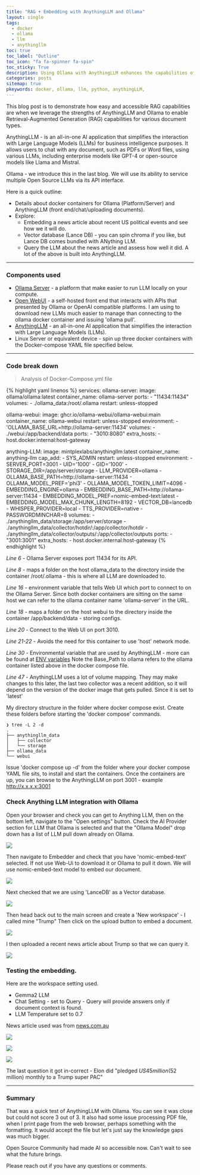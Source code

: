 ```yaml
---
title: "RAG + Embedding with AnythingLLM and Ollama"
layout: single
tags:
  - docker
  - ollama
  - llm
  - anythingllm
toc: true
toc_label: "Outline"
toc_icon: "fa fa-spinner fa-spin"
toc_sticky: True
description: Using Ollama with AnythingLLM enhances the capabilities of your local Large Language Models (LLMs) by providing a suite of functionalities that are particularly beneficial for private and sophisticated interactions with documents.
categories: posts
sitemap: true
pkeywords: docker, ollama, llm, python, anythingLLM,
---
```

This blog post is to demonstrate how easy and accessible RAG capabilities are when we leverage the strengths of AnythingLLM and Ollama to enable Retrieval-Augmented Generation (RAG) capabilities for various document types.

AnythingLLM - is an all-in-one AI application that simplifies the interaction with Large Language Models (LLMs) for business intelligence purposes. It allows users to chat with any document, such as PDFs or Word files, using various LLMs, including enterprise models like GPT-4 or open-source models like Llama and Mistral. 

Ollama - we introduce this in the last blog. We will use its ability to service multiple Open Source LLMs via its API interface.

Here is a quick outline:
* Details about docker containers for Ollama (Platform/Server) and AnythingLLM (front end/chat/uploading documents).
* Explore:
	* Embedding a news article about recent US political events and see how we it will do.
	* Vector database (Lance DB) - you can spin chroma if you like, but Lance DB comes bundled with ANything LLM.
  * Query the LLM about the news article and assess how well it did.
 A lot of the above is built into AnythingLLM.

***
### Components used
* [Ollama Server](https://ollama.com/) - a platform that make easier to run LLM locally on your compute.
* [Open WebUI](https://github.com/open-webui/open-webui) - a self-hosted front end that interacts with APIs that presented by Ollama or OpenAI compatible platforms. I am using to download new LLMs much easier to manage than connecting to the ollama docker container and issuing 'ollama pull'.
* [AnythingLLM](https://github.com/Mintplex-Labs/anything-llm) - an all-in-one AI application that simplifies the interaction with Large Language Models (LLMs).
* Linux Server or equivalent device - spin up three docker containers with the Docker-compose YAML file specified below.

***
### Code break down
> Analysis of Docker-Compose.yml file

{% highlight yaml linenos %}
services:
  ollama-server:
    image: ollama/ollama:latest
    container_name: ollama-server
    ports:
      - "11434:11434"
    volumes:
      - ./ollama_data:/root/.ollama
    restart: unless-stopped

  ollama-webui:
    image: ghcr.io/ollama-webui/ollama-webui:main
    container_name: ollama-webui
    restart: unless-stopped
    environment:
      - 'OLLAMA_BASE_URL=http://ollama-server:11434'
    volumes:
      - ./webui:/app/backend/data
    ports:
      - "3010:8080"
    extra_hosts:
      - host.docker.internal:host-gateway

  anything-LLM:
    image: mintplexlabs/anythingllm:latest
    container_name: anything-llm
    cap_add:
      - SYS_ADMIN
    restart: unless-stopped
    environment:
      - SERVER_PORT=3001
      - UID='1000'
      - GID='1000'
      - STORAGE_DIR=/app/server/storage
      - LLM_PROVIDER=ollama
      - OLLAMA_BASE_PATH=http://ollama-server:11434
      - OLLAMA_MODEL_PREF='phi3'
      - OLLAMA_MODEL_TOKEN_LIMIT=4096
      - EMBEDDING_ENGINE=ollama
      - EMBEDDING_BASE_PATH=http://ollama-server:11434
      - EMBEDDING_MODEL_PREF=nomic-embed-text:latest
      - EMBEDDING_MODEL_MAX_CHUNK_LENGTH=8192
      - VECTOR_DB=lancedb
      - WHISPER_PROVIDER=local
      - TTS_PROVIDER=native
      - PASSWORDMINCHAR=8
    volumes:
      - ./anythingllm_data/storage:/app/server/storage
      - ./anythingllm_data/collector/hotdir/:/app/collector/hotdir
      - ./anythingllm_data/collector/outputs/:/app/collector/outputs
    ports:
      - "3001:3001"
    extra_hosts:
      - host.docker.internal:host-gateway
{% endhighlight %}

*Line 6* - Ollama Server exposes port 11434 for its API.

*Line 8* - maps a folder on the host ollama_data to the directory inside the container /root/.ollama - this is where all LLM are downloaded to.

*Line 16* - environment variable that tells Web UI which port to connect to on the Ollama Server. Since both docker containers are sitting on the same host we can refer to the ollama container name 'ollama-server' in the URL.

*Line 18* - maps a folder on the host webui to the directory inside the container /app/backend/data - storing configs.

*Line 20* - Connect to the Web UI on port 3010.

*Line 21-22* - Avoids the need for this container to use 'host' network mode.

*Line 30* - Environmental variable that are used by AnythingLLM - more can be found at [ENV variables](https://github.com/Mintplex-Labs/anything-llm/blob/master/docker/.env.example) Note the Base_Path to ollama refers to the ollama container listed above in the docker compose file.

*Line 47* - AnythingLLM uses a lot of volume mapping. They may make changes to this later, the last two collector was a recent addition, so it will depend on the version of the docker image that gets pulled. Since it is set to 'latest'

My directory structure in the folder where docker compose exist. Create these folders before starting the 'docker compose' commands.

```
❯ tree -L 2 -d
.
├── anythingllm_data
│   ├── collector
│   └── storage
├── ollama_data
└── webui
```

Issue 'docker compose up -d' from the folder where your docker compose YAML file sits, to install and start the containers.
Once the containers are up, you can browse to the AnythingLLM on port 3001 - example http://x.x.x.x:3001

### Check Anything LLM integration with Ollama
Open your browser and check you can get to Anything LLM, then on the bottom left, navigate to the "Open settings" button.
Check the AI Provider section for LLM that Ollama is selected and that the "Ollama Model" drop down has a list of LLM pull down already on Ollama.

[![](/assets/images/2024-07-23-Check.jpg)](/assets/images/2024-07-23-Check.jpg)

Then navigate to Embedder and check that you have 'nomic-embed-text' selected. If not use Web-Ui to download it or Ollama to pull it down.
We will use nomic-embed-text model to embed our document.

[![](/assets/images/2024-07-23-Embedder.jpg)](/assets/images/2024-07-23-Embedder.jpg)

Next checked that we are using 'LanceDB' as a Vector database.

[![](/assets/images/2024-07-23-Vector.png)](/assets/images/2024-07-23-Vector.png)

Then head back out to the main screen and create a 'New workspace' - I called mine "Trump"
Then click on the upload button to embed a document.

[![](/assets/images/2024-07-23-upload_doc.png)](/assets/images/2024-07-23-upload_doc.png)

I then uploaded a recent news article about Trump so that we can query it.

[![](/assets/images/2024-07-23-document_select.png)](/assets/images/2024-07-23-document_select.png)


### Testing the embedding.
Here are the workspace setting used.
* Gemma2 LLM 
* Chat Setting - set to Query - Query will provide answers only if document context is found.
* LLM Temperature set to 0.7

News article used was from [news.com.au](https://www.news.com.au/finance/work/leaders/us-election-live-updates-joe-biden-in-the-race-trump-rnc-speech/news-story/b340343f2947ee2242aa2127cbdc61f1)

[![](/assets/images/2024-07-23-Q1.png)](/assets/images/2024-07-23-Q1.png)

[![](/assets/images/2024-07-23-Q2.png)](/assets/images/2024-07-23-Q2.png)

[![](/assets/images/2024-07-23-Q3.png)](/assets/images/2024-07-23-Q3.png)

The last question it got in-correct - Elon did "pledged $US45 million ($52 million) monthly to a Trump super PAC"

***

### Summary
That was a quick test of AnythingLLM with Ollama. You can see it was close but could not score 3 out of 3.
It also had some issue processing PDF file, when I print page from the web browser, perhaps something with the formatting. It would accept the file but let's just say the knowledge gaps was much bigger.

Open Source Community had made AI so accessible now. Can't wait to see what the future brings.

Please reach out if you have any questions or comments.<br>
<i class="fa-solid fa-envelope"></i>
<i class="fa-solid fa-heart fa-beat" style="--fa-beat-scale: 2.0;"></i>